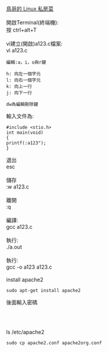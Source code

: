 <a href="http://linux.vbird.org/new_linux.php">鳥哥的 Linux 私房菜</a><br>
<br>
開啟Terminal(終端機):<br>
按 ctrl+alt+T<br>
<br>
vi建立(開啟)a123.c檔案:<br>
vi a123.c

~~~
編輯:a，i，o與r鍵

h: 向左一個字元
l: 向右一個字元
k: 向上一行
j: 向下一行

dw為編輯刪除鍵
~~~

輸入文件為:

~~~
#include <stio.h>
int main(void)
{
printf(:a123");
} 
~~~

退出<br>
esc<br>
<br>
儲存<br>
:w a123.c<br>
<br>
離開<br>
:q<br>
<br>
編譯:<br>
gcc a123.c<br>
<br>
執行:<br>
./a.out<br>
<br>
執行:<br>
gcc -o a123 a123.c<br>
<br>
install apache2<br>

~~~
sudo apt-get install apache2
~~~

後面輸入密碼

<br>
<br>

ls /etc/apache2

~~~
sudo cp apache2.conf apache2org.conf
~~~
